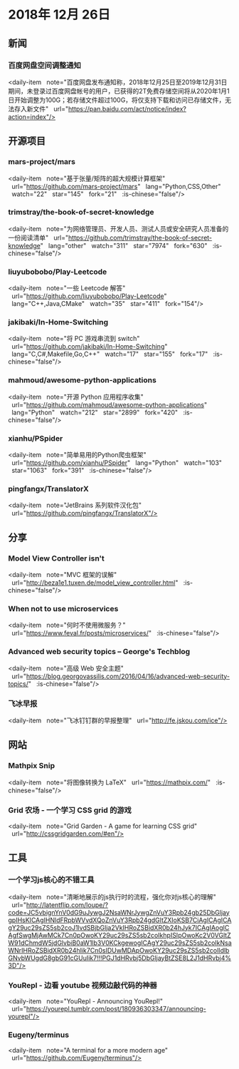 # 2018年 12月 26日

## 新闻

### 百度网盘空间调整通知

<daily-item
  note="百度网盘发布通知称，2018年12月25日至2019年12月31日期间，未登录过百度网盘帐号的用户，已获得的2T免费存储空间将从2020年1月1日开始调整为100G；若存储文件超过100G，将仅支持下载和访问已存储文件，无法存入新文件"
  url="https://pan.baidu.com/act/notice/index?action=index"/>

## 开源项目

### mars-project/mars

<daily-item
  note="基于张量/矩阵的超大规模计算框架"
  url="https://github.com/mars-project/mars"
  lang="Python,CSS,Other"
  watch="22"
  star="145"
  fork="21"
  :is-chinese="false"/>

### trimstray/the-book-of-secret-knowledge

<daily-item
  note="为网络管理员、开发人员、测试人员或安全研究人员准备的一份阅读清单"
  url="https://github.com/trimstray/the-book-of-secret-knowledge"
  lang="other"
  watch="311"
  star="7974"
  fork="630"
  :is-chinese="false"/>

### liuyubobobo/Play-Leetcode

<daily-item
  note="一些 Leetcode 解答"
  url="https://github.com/liuyubobobo/Play-Leetcode"
  lang="C++,Java,CMake"
  watch="35"
  star="411"
  fork="154"/>

### jakibaki/In-Home-Switching

<daily-item
  note="将 PC 游戏串流到 switch"
  url="https://github.com/jakibaki/In-Home-Switching"
  lang="C,C#,Makefile,Go,C++"
  watch="17"
  star="155"
  fork="17"
  :is-chinese="false"/>

### mahmoud/awesome-python-applications

<daily-item
  note="开源 Python 应用程序收集"
  url="https://github.com/mahmoud/awesome-python-applications"
  lang="Python"
  watch="212"
  star="2899"
  fork="420"
  :is-chinese="false"/>

### xianhu/PSpider

<daily-item
  note="简单易用的Python爬虫框架"
  url="https://github.com/xianhu/PSpider"
  lang="Python"
  watch="103"
  star="1063"
  fork="391"
  :is-chinese="false"/>

### pingfangx/TranslatorX

<daily-item
  note="JetBrains 系列软件汉化包"
  url="https://github.com/pingfangx/TranslatorX"/>

## 分享

### Model View Controller isn't

<daily-item
  note="MVC 框架的误解"
  url="http://beza1e1.tuxen.de/model_view_controller.html"
  :is-chinese="false"/>

### When not to use microservices

<daily-item
  note="何时不使用微服务？"
  url="https://www.feval.fr/posts/microservices/"
  :is-chinese="false"/>

### Advanced web security topics – George's Techblog

<daily-item
  note="高级 Web 安全主题"
  url="https://blog.georgovassilis.com/2016/04/16/advanced-web-security-topics/"
  :is-chinese="false"/>

### 飞冰早报

<daily-item
  note="飞冰钉钉群的早报整理"
  url="http://fe.jskou.com/ice"/>

## 网站

### Mathpix Snip

<daily-item
  note="将图像转换为 LaTeX"
  url="https://mathpix.com/"
  :is-chinese="false"/>

### Grid 农场 - 一个学习 CSS grid 的游戏

<daily-item
  note="Grid Garden - A game for learning CSS grid"
  url="http://cssgridgarden.com/#en"/>

## 工具

### 一个学习js核心的不错工具

<daily-item
  note="清晰地展示的js执行时的流程，强化你对js核心的理解"
  url="http://latentflip.com/loupe/?code=JC5vbignYnV0dG9uJywgJ2NsaWNrJywgZnVuY3Rpb24gb25DbGljaygpIHsKICAgIHNldFRpbWVvdXQoZnVuY3Rpb24gdGltZXIoKSB7CiAgICAgICAgY29uc29sZS5sb2coJ1lvdSBjbGlja2VkIHRoZSBidXR0b24hJyk7ICAgIAogICAgfSwgMjAwMCk7Cn0pOwoKY29uc29sZS5sb2coIkhpISIpOwoKc2V0VGltZW91dChmdW5jdGlvbiB0aW1lb3V0KCkgewogICAgY29uc29sZS5sb2coIkNsaWNrIHRoZSBidXR0b24hIik7Cn0sIDUwMDApOwoKY29uc29sZS5sb2coIldlbGNvbWUgdG8gbG91cGUuIik7!!!PGJ1dHRvbj5DbGljayBtZSE8L2J1dHRvbj4%3D"/>

### YouRepl - 边看 youtube 视频边敲代码的神器

<daily-item
  note="YouRepl - Announcing YouRepl!"
  url="https://yourepl.tumblr.com/post/180936303347/announcing-yourepl"/>

### Eugeny/terminus

<daily-item
  note="A terminal for a more modern age"
  url="https://github.com/Eugeny/terminus"/>

<daily-footer/>